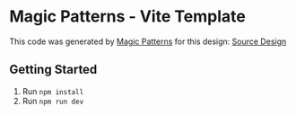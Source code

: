 # Magic Patterns - Vite Template

This code was generated by [Magic Patterns](https://magicpatterns.com) for this design: [Source Design](https://www.magicpatterns.com/c/ikrtotjn3eyjmpmy2rtycu)

## Getting Started

1. Run `npm install`
2. Run `npm run dev`
